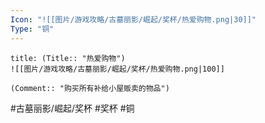 ```yaml
---
Icon: "![[图片/游戏攻略/古墓丽影/崛起/奖杯/热爱购物.png|30]]"
Type: "铜"
---
```

```ad-common-bronze-trophy
title: (Title:: "热爱购物")
![[图片/游戏攻略/古墓丽影/崛起/奖杯/热爱购物.png|100]]

(Comment:: "购买所有补给小屋贩卖的物品")
```

#古墓丽影/崛起/奖杯 #奖杯 #铜
